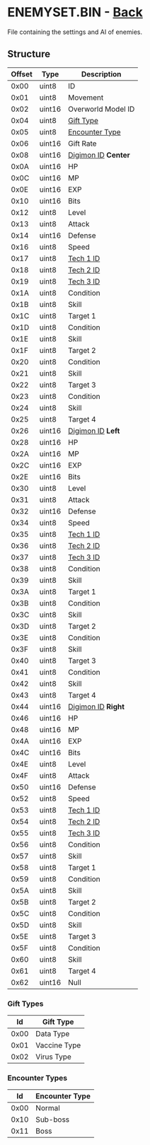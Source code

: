 # ENEMYSET.BIN - [Back](../../home.md)

File containing the settings and AI of enemies.

## Structure

| Offset | Type | Description |
|--------|------|-------------|
| 0x00   | uint8 | ID
| 0x01   | uint8 | Movement
| 0x02   | uint16 | Overworld Model ID
| 0x04   | uint8 | [Gift Type](#gift-types)
| 0x05   | uint8 | [Encounter Type](#encounter-types)
| 0x06   | uint16 | Gift Rate
| 0x08   | uint16 | [Digimon ID](https://gledson999.github.io/opendw2/DMW2/Dictionary/Digimon.html) **Center**
| 0x0A   | uint16 | HP
| 0x0C   | uint16 | MP
| 0x0E   | uint16 | EXP
| 0x10   | uint16 | Bits
| 0x12   | uint8 | Level
| 0x13   | uint8 | Attack
| 0x14   | uint16 | Defense
| 0x16   | uint8 | Speed
| 0x17   | uint8 | [Tech 1 ID](https://gledson999.github.io/opendw2/DMW2/Dictionary/Tech.html)
| 0x18   | uint8 | [Tech 2 ID](https://gledson999.github.io/opendw2/DMW2/Dictionary/Tech.html)
| 0x19   | uint8 | [Tech 3 ID](https://gledson999.github.io/opendw2/DMW2/Dictionary/Tech.html)
| 0x1A   | uint8 | Condition
| 0x1B   | uint8 | Skill
| 0x1C   | uint8 | Target 1
| 0x1D   | uint8 | Condition
| 0x1E   | uint8 | Skill
| 0x1F   | uint8 | Target 2
| 0x20   | uint8 | Condition
| 0x21   | uint8 | Skill
| 0x22   | uint8 | Target 3
| 0x23   | uint8 | Condition
| 0x24   | uint8 | Skill
| 0x25   | uint8 | Target 4
| 0x26   | uint16 | [Digimon ID](https://gledson999.github.io/opendw2/DMW2/Dictionary/Digimon.html) **Left**
| 0x28   | uint16 | HP
| 0x2A   | uint16 | MP
| 0x2C   | uint16 | EXP
| 0x2E   | uint16 | Bits
| 0x30   | uint8 | Level
| 0x31   | uint8 | Attack
| 0x32   | uint16 | Defense
| 0x34   | uint8 | Speed
| 0x35   | uint8 | [Tech 1 ID](https://gledson999.github.io/opendw2/DMW2/Dictionary/Tech.html)
| 0x36   | uint8 | [Tech 2 ID](https://gledson999.github.io/opendw2/DMW2/Dictionary/Tech.html)
| 0x37   | uint8 | [Tech 3 ID](https://gledson999.github.io/opendw2/DMW2/Dictionary/Tech.html)
| 0x38   | uint8 | Condition
| 0x39   | uint8 | Skill
| 0x3A   | uint8 | Target 1
| 0x3B   | uint8 | Condition
| 0x3C   | uint8 | Skill
| 0x3D   | uint8 | Target 2
| 0x3E   | uint8 | Condition
| 0x3F   | uint8 | Skill
| 0x40   | uint8 | Target 3
| 0x41   | uint8 | Condition
| 0x42   | uint8 | Skill
| 0x43   | uint8 | Target 4
| 0x44   | uint16 | [Digimon ID](https://gledson999.github.io/opendw2/DMW2/Dictionary/Digimon.html) **Right**
| 0x46   | uint16 | HP
| 0x48   | uint16 | MP
| 0x4A   | uint16 | EXP
| 0x4C   | uint16 | Bits
| 0x4E   | uint8 | Level
| 0x4F   | uint8 | Attack
| 0x50   | uint16 | Defense
| 0x52   | uint8 | Speed
| 0x53   | uint8 | [Tech 1 ID](https://gledson999.github.io/opendw2/DMW2/Dictionary/Tech.html)
| 0x54   | uint8 | [Tech 2 ID](https://gledson999.github.io/opendw2/DMW2/Dictionary/Tech.html)
| 0x55   | uint8 | [Tech 3 ID](https://gledson999.github.io/opendw2/DMW2/Dictionary/Tech.html)
| 0x56   | uint8 | Condition
| 0x57   | uint8 | Skill
| 0x58   | uint8 | Target 1
| 0x59   | uint8 | Condition
| 0x5A   | uint8 | Skill
| 0x5B   | uint8 | Target 2
| 0x5C   | uint8 | Condition
| 0x5D   | uint8 | Skill
| 0x5E   | uint8 | Target 3
| 0x5F   | uint8 | Condition
| 0x60   | uint8 | Skill
| 0x61   | uint8 | Target 4
| 0x62   | uint16 | Null

### Gift Types

| Id   | Gift Type |
|------|------------|
| 0x00 | Data Type   
| 0x01 | Vaccine Type
| 0x02 | Virus Type

### Encounter Types

| Id   | Encounter Type |
|------|------------|
| 0x00 | Normal   
| 0x10 | Sub-boss
| 0x11 | Boss
